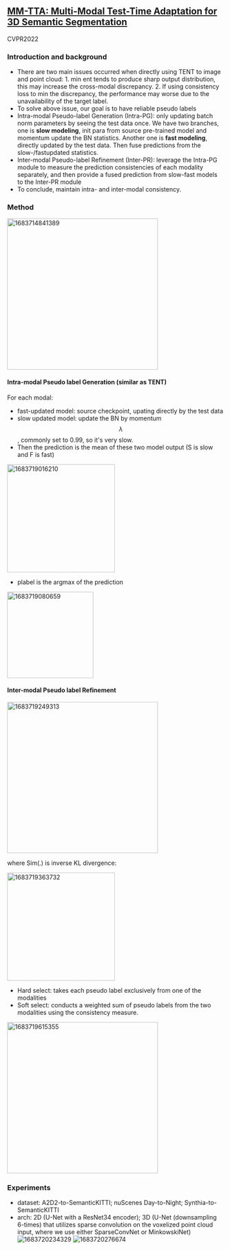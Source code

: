 ## [MM-TTA: Multi-Modal Test-Time Adaptation for 3D Semantic Segmentation](https://arxiv.org/abs/2204.12667)

CVPR2022

### Introduction and background
- There are two main issues occurred when directly using TENT to image and point cloud: 1. min ent tends to produce sharp output distribution, this may increase the cross-modal discrepancy. 2. If using consistency loss to min the discrepancy, the performance may worse due to the unavailability of the target label.
- To solve above issue, our goal is to have reliable pseudo labels
- Intra-modal Pseudo-label Generation (Intra-PG): only updating batch norm parameters by seeing the test data once. We have two branches, one is **slow modeling**, init para from source pre-trained model and momentum update the BN statistics. Another one is **fast modeling**, directly updated by the test data. Then fuse predictions from the slow-/fastupdated
statistics.
- Inter-modal Pseudo-label Refinement (Inter-PR): leverage
the Intra-PG module to measure the prediction consistencies of each modality separately, and then provide a fused prediction from slow-fast models to the Inter-PR module
- To conclude, maintain intra- and inter-modal consistency.

### Method

<img width=350 alt="1683714841389" src="https://github.com/Jo-wang/Daily-Paper-Reading/assets/46414159/dbe96fff-c5a1-4220-9463-25e006602a81">

#### Intra-modal Pseudo label Generation (similar as TENT)

For each modal:
- fast-updated model: source checkpoint, upating directly by the test data
- slow updated model: update the BN by momentum $$\lambda$$, commonly set to 0.99, so it's very slow.
- Then the prediction is the mean of these two model output (S is slow and F is fast)    
     
<img width=250 alt="1683719016210" src="https://github.com/Jo-wang/Daily-Paper-Reading/assets/46414159/c6718029-f9a2-4f5f-9e0e-2a57f051c75d">      

- plabel is the argmax of the prediction 
        
<img width=200 alt="1683719080659" src="https://github.com/Jo-wang/Daily-Paper-Reading/assets/46414159/65354ba5-04d1-4771-9748-247c15a2e3d4">

#### Inter-modal Pseudo label Refinement

<img width=350 alt="1683719249313" src="https://github.com/Jo-wang/Daily-Paper-Reading/assets/46414159/70f47879-fdb6-4542-98aa-c96585b1323d">

where Sim(.) is inverse KL divergence:

<img width=250 alt="1683719363732" src="https://github.com/Jo-wang/Daily-Paper-Reading/assets/46414159/f93cd412-c1aa-487a-b303-4ff718d4e847">

- Hard select: takes each pseudo label exclusively from one of
the modalities
- Soft select: conducts a weighted sum of pseudo labels from the two modalities using the consistency measure.

<img width=350 alt="1683719615355" src="https://github.com/Jo-wang/Daily-Paper-Reading/assets/46414159/6f453bb1-7fcc-4996-934d-1071af15b582">

### Experiments
- dataset: A2D2-to-SemanticKITTI; nuScenes Day-to-Night; Synthia-to-SemanticKITTI
- arch: 2D (U-Net with a ResNet34 encoder); 3D (U-Net (downsampling 6-times) that utilizes sparse convolution on the voxelized point
cloud input, where we use either SparseConvNet or MinkowskiNet)
![1683720234329](https://github.com/Jo-wang/Daily-Paper-Reading/assets/46414159/edd630fd-a5bb-42f3-b14a-befd719cd330)
![1683720276674](https://github.com/Jo-wang/Daily-Paper-Reading/assets/46414159/93b2730e-3bf9-478f-938a-457d926b00b3)

